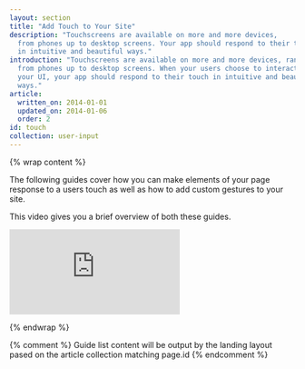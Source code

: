 ```yaml
---
layout: section
title: "Add Touch to Your Site"
description: "Touchscreens are available on more and more devices, 
  from phones up to desktop screens. Your app should respond to their touch 
  in intuitive and beautiful ways."
introduction: "Touchscreens are available on more and more devices, ranging
  from phones up to desktop screens. When your users choose to interact with
  your UI, your app should respond to their touch in intuitive and beautiful
  ways."
article:
  written_on: 2014-01-01
  updated_on: 2014-01-06
  order: 2
id: touch
collection: user-input
---
```

{% wrap content %}

The following guides cover how you can make elements of your page response to a users touch
as well as how to add custom gestures to your site.

This video gives you a brief overview of both these guides.

<div class="media media--video">
  <iframe src="https://www.youtube.com/embed/Rwc4fHUnGuU?controls=2&amp;modestbranding=1&amp;showinfo=0" frameborder="0" allowfullscreen=""></iframe>
</div>

{% endwrap %}

{% comment %}
Guide list content will be output by the landing layout pased on the article collection matching page.id
{% endcomment %}